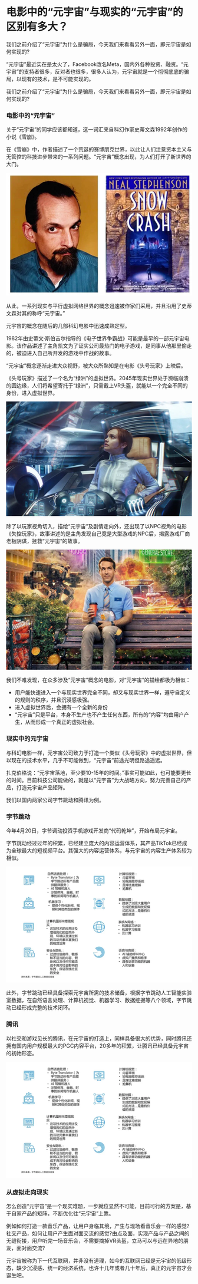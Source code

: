 # 电影中的“元宇宙”与现实的“元宇宙”的区别有多大？




我们之前介绍了“元宇宙”为什么是骗局，今天我们来看看另外一面，即元宇宙是如何实现的?

“元宇宙”最近实在是太火了，Facebook改名Meta，国内外各种投资、融资。“元宇宙”的支持者很多，反对者也很多，很多人认为，元宇宙就是一个彻彻底底的骗局，以现有的技术，是不可能实现的。

我们之前介绍了“元宇宙”为什么是骗局，今天我们来看看另外一面，即元宇宙是如何实现的?

### 电影中的“元宇宙”

关于“元宇宙”的同学应该都知道，这一词汇来自科幻作家史蒂文森1992年创作的小说《雪崩》。

在《雪崩》中，作者描述了一个荒诞的赛博朋克世界，以此让人们注意资本主义与无管控的科技进步带来的一系列问题。“元宇宙”概念出现，为人们打开了新世界的大门。

![5a1d486690cdca20e963fe6cd87a9231](5a1d486690cdca20e963fe6cd87a9231.png)

从此，一系列现实与平行虚拟网络世界的概念迅速被作家们采用，并且沿用了史蒂文森对其的称呼“元宇宙。”

元宇宙的概念在随后的几部科幻电影中迅速成熟定型。

1982年由史蒂文·斯伯吉尔指导的《电子世界争霸战》可能是最早的一部元宇宙电影。该作品讲述了主角凯文为了证实公司最热门的电子游戏，是同事从他那里偷走的，被迫进入自己所开发的游戏中作战的故事。

“元宇宙”概念逐渐走进大众视野，被大众所熟知是在电影《头号玩家》上映后。

《头号玩家》描述了一个名为“绿洲”的虚拟世界。2045年现实世界处于濒临崩溃的圆边缘，人们将希望寄托于“绿洲”，只需戴上VR头盔，就能以一个完全不同的身份，进入虚拟世界。

![0e4c1753e538a6f8608b276bf9674b6b](0e4c1753e538a6f8608b276bf9674b6b.png)

除了以玩家视角切入，描绘“元宇宙”及剧情走向外，还出现了以NPC视角的电影《失控玩家》，故事讲述的是主角发现自己竟是大型游戏的NPC后，揭露游戏厂商老板阴谋，拯救“元宇宙”的故事。

![99b005909c16613186dfd2b2ebc54b81](99b005909c16613186dfd2b2ebc54b81.jpg)

我们不难发现，在众多涉及“元宇宙”概念的电影，对“元宇宙”的描绘都极为相似：

- 用户能快速进入一个与现实世界完全不同，却又与现实世界一样，遵守自定义的规则的秩序，并且沉浸感极强。
- 进入虚拟世界后，会拥有一个全新的身份
- “元宇宙”只是平台，本身不生产也不产生任何东西，所有的“内容”均由用户产生，从而形成一个真正的虚拟社会。

### 现实中的元宇宙

与科幻电影一样，元宇宙公司致力于打造一个类似《头号玩家》中的虚拟世界，但以现在的技术水平，几乎不可能做到，“元宇宙”前途光明但路途遥远。

扎克伯格说：“元宇宙落地，至少要10-15年的时间。”事实可能如此，也可能要更长的时间。目前科技公司能做的，就是以“元宇宙”为大战略方向，努力完善自己的产品，打造元宇宙产品矩阵。

我们以国内两家公司字节跳动和腾讯为例。

### 字节跳动

今年4月20日，字节调动投资手机游戏开发商“代码乾坤”，开始布局元宇宙。

字节跳动经过过年的积累，已经建立庞大的内容运营体系，其产品TikTok已经成为全球最大的短视频平台。其强大的内容运营体系，与元宇宙的内容生产体系较为相似。

![d29980b6fab4c59791ee6623a4a5ec16](d29980b6fab4c59791ee6623a4a5ec16.png)

此外，字节跳动已经具备探索元宇宙所需的技术储备，根据字节跳动人工智能实验室数据，在自然语言处理、计算机视觉、机器学习、数据挖掘等八个领域，字节跳动已经形成完整的技术闭环。

### 腾讯

以社交和游戏见长的腾讯，在元宇宙的打造上，同样具备很大的优势，同时腾讯还拥有国内用户规模最大的PGC内容平台，20多年的积累，让腾讯已经具备元宇宙的初始形态。

![d29980b6fab4c59791ee6623a4a5ec16](d29980b6fab4c59791ee6623a4a5ec16.png)

### 从虚拟走向现实

怎么创造“元宇宙”是一个现实难题，一步就位显然不可能，目前可行的方案是，基于自家产品的矩阵，不断优化往“元宇宙”上靠。

例如如何打造一款音乐产品，让用户身临其境，产生与现场看音乐会一样的感觉?社交产品，如何让用户产生面对面交流的感觉?由点及面，实现产品与产品之间的无缝衔接，用户听完一场音乐会，不需要摘掉VR头盔，立马可以与远在异地的朋友，面对面交流?

元宇宙被称为下一代互联网，并非没有道理，如今的互联网已经是元宇宙的低级形态，缺少沉浸感、统一的经济系统，也许十几年或者几十年后，真正的元宇宙才会诞生吧。

 
